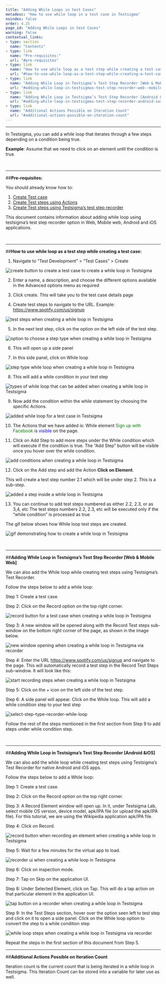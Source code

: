 ```yaml
---
title: "Adding While Loops in test Cases"
metadesc: "How to use while loop in a test case in Testsigma"
noindex: false
order: 4.25
page_id: "Adding While Loops in test Cases"
warning: false
contextual_links:
- type: section
  name: "Contents"
- type: link
  name: "Pre-requisites:"
  url: "#pre-requisites"
- type: link
  name: "How to use while loop as a test step while creating a test case:"
  url: "#how-to-use-while-loop-as-a-test-step-while-creating-a-test-case"
- type: link
  name: "Adding While Loop in Testsigma’s Test Step Recorder [Web & Mobile Web]"
  url: "#adding-while-loop-in-testsigmas-test-step-recorder-web--mobile-web"
- type: link
  name: "Adding While Loop in Testsigma’s Test Step Recorder [Android &iOS]"
  url: "#adding-while-loop-in-testsigmas-test-step-recorder-android-ios"
- type: link
  name: "Additional Actions Possible on Iteration Count"
  url: "#additional-actions-possible-on-iteration-count"
---
```


---

In Testsigma, you can add a while loop that iterates through a few steps depending on a condition being true. 

**Example**: Assume that we need to click on an element until the condition is true.

&emsp;

---
##**Pre-requisites:**

You should already know how to:
 1. [Create Test case](https://testsigma.com/docs/test-cases/manage/add-edit-delete/)
 2. [Create Test steps using Actions](https://testsigma.com/docs/test-cases/create-steps-nl/overview/)
 3. [Create Test steps using Testsigma’s test step recorder](https://testsigma.com/docs/test-cases/create-steps-recorder/web-apps/overview/)

This document contains information about adding while loop using testsigma’s test step recorder option in Web, Mobile web, Android and iOS applications.

&emsp;

---
##**How to use while loop as a test step while creating a test case:**
 1. Navigate to “Test Development” > “Test Cases” > Create

![create button to create a test case to create a while loop in Testsigma](https://s3.amazonaws.com/static-docs.testsigma.com/new_images/test-cases/step-types/while-loop/create-button-test-cases-while-loop.png)

 2. Enter a name, a description, and choose the different options available in the Advanced options menu as required
   
 3. Click create. This will take you to the test case details page 


 4. Create test steps to navigate to the URL. Example: https://www.spotify.com/us/signup

![test steps when creating a while loop in Testsigma](https://docs.testsigma.com/images/while-loop/test-steps-while-loop.png)

 5. In the next test step, click on the option on the left side of the test step.
 
![option to choose a step type when creating a while loop in Testsigma](https://docs.testsigma.com/images/while-loop/option-to-choose-step-type-while-loop.png)

 6. This will open up a side panel 
   
 7. In this side panel, click on While loop

![step type while loop when creating a while loop in Testsigma](https://docs.testsigma.com/images/while-loop/step-type-while-loop.png)

 8. This will add a while condition in your test step

![types of while loop that can be added when creating a while loop in Testsigma](https://docs.testsigma.com/images/while-loop/types-of-while-loop.png)

 9. Now add the condition within the while statement by choosing the specific Actions.

![added while loop for a test case in Testsigma](https://docs.testsigma.com/images/while-loop/added-while-loop.png)

 10. The Actions that we have added is: While element <span Style="color:green">Sign up with Facebook</span> is <span style="color:blue">visible</span> on the page.

 11. Click on Add Step to add more steps under the While condition which will execute if the condition is true. The “Add Step” button will be visible once you hover over the while condition.

![add conditions when creating a while loop in Testsigma](https://docs.testsigma.com/images/while-loop/add-conditions-for-while-loop.png)

 12. Click on the Add step and add the Action   **Click on Element**.

This will create a test step number 2.1 which will be under step 2. This is a sub-step.

![added a step inside a while loop in Testsigma](https://docs.testsigma.com/images/while-loop/added-click-step-inside-a-while-loop.png)

 13. You can continue to add test steps numbered as either 2.2, 2.3, or as 3,4, etc
The test steps numbers 2.2, 2.3, etc will be executed only if the “while condition” is processed as true


The gif below shows how While loop test steps are created.

![gif demonstrating how to create a while loop in Testsigma](https://docs.testsigma.com/images/while-loop/gif-creating-while-loop.gif)

&emsp;

---
##**Adding While Loop in Testsigma’s Test Step Recorder [Web & Mobile Web]**

We can also add the While loop while creating test steps 
using Testsigma’s Test Recorder.

Follow the steps below to add a while loop:

 Step 1: Create a test case.

 Step 2: Click on the Record option on the top right corner.

 ![record button for a test case when creating a while loop in Testsigma](https://docs.testsigma.com/images/while-loop/record-button-for-a-test-case-while-loop.png)
 
 Step 3: A new window will be opened along with the Record Test steps sub-window on the bottom right corner of the page, as shown in the image below.

![new window opening when creating a while loop in Testsigma via recorder](https://docs.testsigma.com/images/while-loop/new-window-recorder-while-loop.png)

 Step 4: Enter the URL https://www.spotify.com/us/signup and navigate to the page. This will automatically record a test step in the Record Test Steps sub-window. It will look like this:

![start recording steps when creating a while loop in Testsigma](https://docs.testsigma.com/images/while-loop/to-record-steps-while-loop.png)


 Step 5: Click on the + icon on the left side of the test step.

 Step 6: A side panel will appear. Click on the While loop. This will add a while condition step to your test step

![select-step-type-recorder-while-loop](https://docs.testsigma.com/images/while-loop/select-step-type-recorder-while-loop.png)


Follow the rest of the steps mentioned in the first section from Step 9 to add steps under while condition step.

&emsp;

---
##**Adding While Loop in Testsigma’s Test Step Recorder [Android &iOS]**

We can also add the while loop while creating test steps using Testsigma’s Test Recorder for native Android and iOS apps.

Follow the steps below to add a While loop:

 Step 1: Create a test case.

 Step 2: Click on the Record option on the top right corner.

 Step 3: A Record Element window will open up. In it, under Testsigma Lab, select mobile OS version, device model, apk/IPA file (or upload the apk/IPA file). For this tutorial, we are using the Wikipedia application apk/IPA file. 

 Step 4: Click on Record.

 ![record button when recording an element when creating a while loop in Testsigma](https://docs.testsigma.com/images/while-loop/record-button-record-element-while-loop.png)

 Step 5: Wait for a few minutes for  the virtual app to load.

 ![recorder ui when creating a while loop in Testsigma](https://docs.testsigma.com/images/while-loop/recorder-ui-while-loop.png)

 Step 6: Click on inspection mode.

 Step 7: Tap on Skip on the application UI.

 Step 8: Under Selected Element, click on Tap. This will do a tap action on that particular element in the application UI.

![tap button on a recorder when creating a while loop in Testsigma](https://docs.testsigma.com/images/while-loop/tap-button-recorder-while-loop.png)
 
 Step 9:  In the Test Steps section,  hover over the option seen left to test step and click on it to open a side panel. Click on the While loop option to convert the step to a while condition step

![while loop steps when creating a while loop in Testsigma via recorder](https://docs.testsigma.com/images/while-loop/while-loop-steps-recorder.png)

Repeat the steps in the first section of this document from Step 5. 

---
##**Additional Actions Possible on Iteration Count**

Iteration count is the current count that is being iterated in a while loop in Testsigma. This Iteration Count can be stored into a variable for later use as well. 








